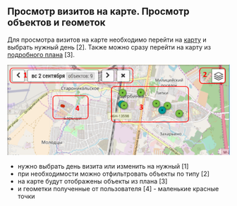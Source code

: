 ## Просмотр визитов на карте. Просмотр объектов и геометок

Для просмотра визитов на карте необходимо перейти на [карту](map.md) и выбрать нужный день [2].
Также можно сразу перейти на карту из [подробного плана](rep-planning-full-plan.md) [3].

![](../images/map-visits.png)

- нужно выбрать день визита или изменить на нужный [1]
- при необходимости можно отфильтровать объекты по типу [2]
- на карте будут отображены объекты из плана [3]
- и геометки полученные от пользователя [4] - маленькие красные точки
